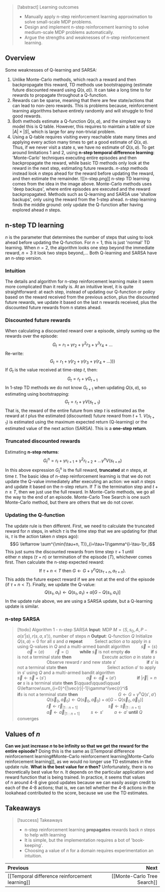 > [!abstract] Learning outcomes
> - Manually apply n-step reinforcement learning approximation to solve small-scale MDP problems.
> - Design and implement n-step reinforcement learning to solve medium-scale MDP problems automatically.
> - Argue the strengths and weaknesses of n-step reinforcement learning.

## Overview
Some weaknesses of Q-learning and SARSA:
1. Unlike Monte-Carlo methods, which reach a reward and then backpropagate this reward, TD methods use bootstrapping (estimate future discounted reward using $Q(s,a$)). It can take a long time to for rewards to propagate throughout a Q-function.
2. Rewards can be sparse, meaning that there are few state/actions that can lead to non-zero rewards. This is problems because, reinforcement learning algorithms behave entirely randomly and will struggle to find good rewards.
3. Both methods estimate a Q-function $Q(s,a)$, and the simplest way to model this is Q table. However,  this requires to maintain a table of size $|A|\times|S|$, which is large for any non-trivial problem.
4. Using a Q-table requires visiting every reachable state many times and applying every action many times to get a good estimate of $Q(s,a)$. Thus, if we never visit a state $s$, we have no estimate of $Q(s,a)$.
To get around limitations 1 and 2, using **n-step temporal difference learning**: 'Monte-Carlo' techniques executing entire episodes and then backpropagate the reward, while basic TD methods only look at the reward in the next step, estimating future rewards. *n-step* methods instead look $n$ steps ahead for the reward before updating the reward, and then estimate the remainder.
![[n-step.png]]
n-step TD learning comes from the idea in the image above. Monte-Carlo methods uses 'deep backups', where entire episodes are executed and the reward backpropagated. Methods such as Q-learning and SARSA use 'shallow backups', only using the reward from the 1-step ahead. n-step learning finds the middle ground: only update the Q-function after having explored ahead $n$ steps.
## n-step TD learning
$n$ is the parameter that determines the number of steps that using to look ahead before updating the Q-function. For $n=1$, this is just 'normal' TD learning. When $n=2$, the algorithm looks one step beyond the immediate reward, $n=3$ it look two steps beyond,... Both Q-learning and SARSA have an n-step version.
### Intuition
The details and algorithm for n-step reinforcement learning make it seem more complicated than it really is. At an intuitive level, it is quite straightforward: at each step, instead of updating our Q-function or policy based on the reward received from the previous action, plus the discounted future rewards, we update it based on the last n rewards received, plus the discounted future rewards from n states ahead.
### Discounted future rewards
When calculating a discounted reward over a episode, simply suming up the rewards over the episode:
$$G_t   =   r_1 + \gamma r_2 + \gamma^2 r_3 + \gamma^3 r_4 + \ldots$$
Re-write:
$$G_t =   r_1 + \gamma(r_2 + \gamma(r_3 + \gamma(r_4 + \ldots)))$$
If $G_t$ is the value received at time-step $t$, then:
$$G_t=r_t+\gamma G_{t+1}$$
In 1-step TD methods we do not know $G_{t+1}$ when updating $Q(s,a)$, so estimating using bootstrapping:
$$G_t=r_t+\gamma V(s_{t+1})$$
That is, the reward of the entire future from step $t$ is estimated as the reward at $t$ plus the estimated (discounted) future reward from $t+1$. $V(s_{t+1})$ is estimated using the maximum expected return (Q-learning) or the estimated value of the next action (SARSA). This is a **one-step return**.
### Truncated discounted rewards
Estimating **n-step returns**:
$$G^n_t = r_t + \gamma r_{t+1} + \gamma^2 r_{t+2} + \ldots  \gamma^n V(s_{t+n})$$
In this above expression $G_t^n$ is the full reward, **truncated** at $n$ steps, at time $t$. The basic idea of n-step reinforcement learning is that we do not update the Q-value immediately after executing an action: we wait $n$ steps and update it based on the n-step return.
If $T$ is the termination step and $t+n\geq T$, then we just use the full reward.
In Monte-Carlo methods, we go all the way to the end of an episode. Monte-Carlo Tree Search is one such Monte-Carlo method, but there are others that we do not cover.
### Updating the Q-function
The update rule is then different. First, we need to calculate the truncated reward for $n$ steps, in which $\tau$ is the time step that we are updating for (that is, $\tau$ is the action taken $n$ steps ago):
$$G \leftarrow \sum^{\min(\tau+n, T)}_{i=\tau+1}\gamma^{i-\tau-1}r_i$$
This just sums the discounted rewards from time step $\tau+1$ until either $n$ steps $(\tau+n)$ or termination of the episode $(T)$, whichever comes first. Then calculate the n-step expected reward:
$$\text{If } \tau+n < T \text{ then } G \leftarrow G + \gamma^n Q(s_{\tau+n}, a_{\tau+n}).$$
This adds the future expect reward if we are not at the end of the episode (if $\tau+n<T$). Finally, we update the Q-value:
$$Q(s_{\tau}, a_{\tau}) \leftarrow  Q(s_{\tau}, a_{\tau}) + \alpha[G - Q(s_{\tau}, a_{\tau}) ]$$
In the update rule above, we are using a SARSA update, but a Q-learning update is similar.
### n-step SARSA
>[!todo] Algorithm 1 - n-step SARSA
>**Input**: MDP $M=\left\langle S,s_0,A,P-a(s'|s),r(s,a,s')\right\rangle$, number of steps $n$
>**Output**: Q-function $Q$
>Initialize $Q(s,a)=0$ for all $s$ and $a$
>**repeat**
>$\qquad$ Select action $a$ to apply in $s$ using Q-values in $Q$ and a multi-armed bandit algorithm
>$\qquad\vec{s} = \langle s\rangle$
>$\qquad\vec{a} = \langle a\rangle$
>$\qquad\vec{r} = \langle \rangle$
>$\qquad$**while** $\vec{s}$ is not empty **do**
>$\qquad\qquad$**if** $s$ is not a terminal state **then**
>$\qquad\qquad\qquad$Execute action $a$ in state $s$
>$\qquad\qquad\qquad$Observe reward $r$ and new state $s'$
>$\qquad\qquad\qquad$**if** $s'$ is not a terminal state **then**
>$\qquad\qquad\qquad\qquad$Select action $a'$ to apply in $s'$ using $Q$ and a multi-armed bandit algorithm
>$\qquad\qquad\qquad\qquad\vec{s}\leftarrow\vec{s}+\langle s'\rangle$
>$\qquad\qquad\qquad\qquad\vec{a}\leftarrow\vec{a}+\langle a'\rangle$
>$\qquad\qquad$**if** $|\vec{r}|=n$ **or** $s$ is a terminal state **then**
>$\qquad\qquad\qquad G\leftarrow\sum_{i=0}^{|\vec{r}|-1}\gamma^i\vec{r}^i$
>$\qquad\qquad\qquad$**if**$s$ is not a terminal state **then**
>$\qquad\qquad\qquad\qquad G\leftarrow G+\gamma^nQ(s',a')$
>$\qquad\qquad\qquad Q(\vec{s}_0,\vec{a}_0)\leftarrow Q(\vec{s}_0,\vec{a}_0)+\alpha[G-Q(\vec{s}_0,\vec{a}_0)]$
>$\qquad\qquad\qquad \vec{r}\leftarrow\vec{r}_{[1:n+1]}$
>$\qquad\qquad\qquad \vec{s}\leftarrow\vec{s}_{[1:n+1]}$
>$\qquad\qquad\qquad \vec{a}\leftarrow\vec{a}_{[1:n+1]}$
>$\qquad s\leftarrow s'$
>$\qquad a\leftarrow a'$
>**until** $Q$ converges

## Values of *n*
**Can we just increase $n$ to be infinity so that we get the reward for the entire episode?** Doing this is the same as [[Temporal difference reinforcement learning#Monte-Carlo reinforcement learning|Monte-Carlo reinforcement learning]], as we would no longer use TD estimates in the update rule. 
**What is the best value for $n$ then?** Unfortunately, there is no theoretically best value for n. It depends on the particular application and reward function that is being trained. In practice, it seems that values of n around 4-8 give good updates because we can easily assign credit to each of the 4-8 actions; that is, we can tell whether the 4-8 actions in the lookahead contributed to the score, because we use the TD estimates.
## Takeaways
>[!success] Takeaways
>- n-step reinforcement learning **propagates** rewards back $n$ steps to help with learning
>- It is simple, but the implementation requires a bot of 'book-keeping'.
>- Choosing a value of $n$ for a domain requires experimentation an intuition.


| Previous                                       |                        Next |
| :--------------------------------------------- | --------------------------: |
| [[Temporal difference reinforcement learning]] | [[Monte-Carlo Tree Search]] |
